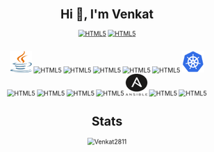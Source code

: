 <div align="center">

# Hi 👋, I'm Venkat

[<img alt="HTML5" width="120px" height="55px" src="https://raw.githubusercontent.com/gilbarbara/logos/master/logos/linkedin.svg" />](https://www.linkedin.com/in/venkat2811/)
[<img alt="HTML5" width="100px" height="50px" src="https://raw.githubusercontent.com/gilbarbara/logos/main/logos/blogger.svg" />](https://Venkat.ai)

<br />

<img alt="HTML5" width="50px" height="50px" src="https://raw.githubusercontent.com/gilbarbara/logos/main/logos/java.svg" />
<img alt="HTML5" width="50px" height="50px" src="https://raw.githubusercontent.com/gilbarbara/logos/master/logos/python.svg" />
<img alt="HTML5" width="50px" height="50px" src="https://raw.githubusercontent.com/gilbarbara/logos/main/logos/go.svg" />
<img alt="HTML5" width="50px" height="50px" src="https://raw.githubusercontent.com/gilbarbara/logos/master/logos/rust.svg" />
<img alt="HTML5" width="50px" height="50px" src="https://raw.githubusercontent.com/gilbarbara/logos/main/logos/hugging-face-icon.svg" />
<img alt="HTML5" width="50px" height="50px" src="https://raw.githubusercontent.com/gilbarbara/logos/main/logos/docker-icon.svg" />
<img alt="HTML5" width="50px" height="50px" src="https://raw.githubusercontent.com/gilbarbara/logos/main/logos/kubernetes.svg" />
<img alt="HTML5" width="50px" height="50px" src="https://raw.githubusercontent.com/gilbarbara/logos/master/logos/aws.svg" />
<img alt="HTML5" width="50px" height="50px" src="https://raw.githubusercontent.com/gilbarbara/logos/main/logos/helm.svg" />
<img alt="HTML5" width="50px" height="50px" src="https://raw.githubusercontent.com/gilbarbara/logos/main/logos/argo-icon.svg" />
<img alt="HTML5" width="50px" height="50px" src="https://raw.githubusercontent.com/gilbarbara/logos/main/logos/hashicorp-icon.svg" />
<img alt="HTML5" width="50px" height="50px" src="https://raw.githubusercontent.com/gilbarbara/logos/master/logos/ansible.svg" />
<img alt="HTML5" width="50px" height="50px" src="https://raw.githubusercontent.com/gilbarbara/logos/main/logos/kafka-icon.svg" />
<img alt="HTML5" width="50px" height="50px" src="https://raw.githubusercontent.com/gilbarbara/logos/master/logos/git-icon.svg" />

<br />

# Stats

<p><img align="center" width="600px" height="200px" src="https://github-readme-stats-c5gq.vercel.app/api/top-langs?username=Venkat2811&langs_count=8&hide_title=true&show_icons=true&locale=en&layout=compact&hide=ANTLR,JavaScript,CSS" alt="Venkat2811" /></p>

</div>

